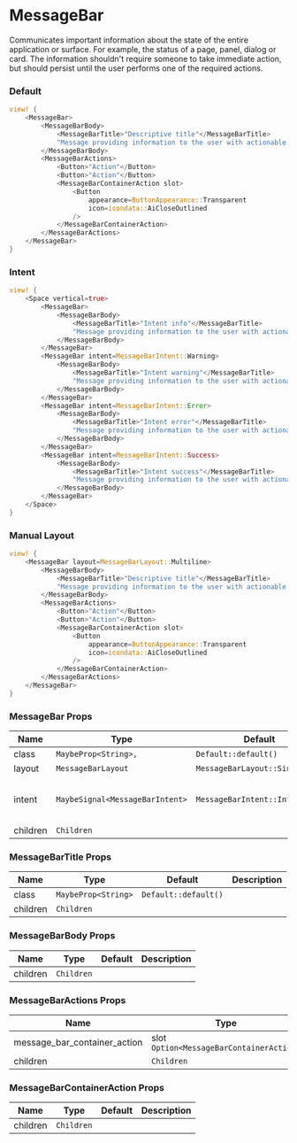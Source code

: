 # MessageBar

Communicates important information about the state of the entire application or surface. For example, the status of a page, panel, dialog or card. The information shouldn't require someone to take immediate action, but should persist until the user performs one of the required actions.

### Default

```rust demo
view! {
    <MessageBar>
        <MessageBarBody>
            <MessageBarTitle>"Descriptive title"</MessageBarTitle>
            "Message providing information to the user with actionable insights."
        </MessageBarBody>
        <MessageBarActions>
            <Button>"Action"</Button>
            <Button>"Action"</Button>
            <MessageBarContainerAction slot>
                <Button
                    appearance=ButtonAppearance::Transparent
                    icon=icondata::AiCloseOutlined
                />
            </MessageBarContainerAction>
        </MessageBarActions>
    </MessageBar>
}
```

### Intent

```rust demo
view! {
    <Space vertical=true>
        <MessageBar>
            <MessageBarBody>
                <MessageBarTitle>"Intent info"</MessageBarTitle>
                "Message providing information to the user with actionable insights."
            </MessageBarBody>
        </MessageBar>
        <MessageBar intent=MessageBarIntent::Warning>
            <MessageBarBody>
                <MessageBarTitle>"Intent warning"</MessageBarTitle>
                "Message providing information to the user with actionable insights."
            </MessageBarBody>
        </MessageBar>
        <MessageBar intent=MessageBarIntent::Error>
            <MessageBarBody>
                <MessageBarTitle>"Intent error"</MessageBarTitle>
                "Message providing information to the user with actionable insights."
            </MessageBarBody>
        </MessageBar>
        <MessageBar intent=MessageBarIntent::Success>
            <MessageBarBody>
                <MessageBarTitle>"Intent success"</MessageBarTitle>
                "Message providing information to the user with actionable insights."
            </MessageBarBody>
        </MessageBar>
    </Space>
}
```

### Manual Layout

```rust demo
view! {
    <MessageBar layout=MessageBarLayout::Multiline>
        <MessageBarBody>
            <MessageBarTitle>"Descriptive title"</MessageBarTitle>
            "Message providing information to the user with actionable insights."
        </MessageBarBody>
        <MessageBarActions>
            <Button>"Action"</Button>
            <Button>"Action"</Button>
            <MessageBarContainerAction slot>
                <Button
                    appearance=ButtonAppearance::Transparent
                    icon=icondata::AiCloseOutlined
                />
            </MessageBarContainerAction>
        </MessageBarActions>
    </MessageBar>
}
```

### MessageBar Props

| Name     | Type                            | Default                        | Description                           |
| -------- | ------------------------------- | ------------------------------ | ------------------------------------- |
| class    | `MaybeProp<String>,`            | `Default::default()`           |                                       |
| layout   | `MessageBarLayout`              | `MessageBarLayout::Singleline` |                                       |
| intent   | `MaybeSignal<MessageBarIntent>` | `MessageBarIntent::Info`       | Default designs announcement presets. |
| children | `Children`                      |                                |                                       |

### MessageBarTitle Props

| Name     | Type                | Default              | Description |
| -------- | ------------------- | -------------------- | ----------- |
| class    | `MaybeProp<String>` | `Default::default()` |             |
| children | `Children`          |                      |             |

### MessageBarBody Props

| Name     | Type       | Default | Description |
| -------- | ---------- | ------- | ----------- |
| children | `Children` |         |             |

### MessageBarActions Props

| Name                         | Type                                     | Default | Description |
| ---------------------------- | ---------------------------------------- | ------- | ----------- |
| message_bar_container_action | slot `Option<MessageBarContainerAction>` | `None`  |             |
| children                     | `Children`                               |         |             |

### MessageBarContainerAction Props

| Name     | Type       | Default | Description |
| -------- | ---------- | ------- | ----------- |
| children | `Children` |         |             |
